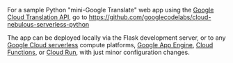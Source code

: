 For a sample Python "mini-Google Translate" web app using the [Google Cloud Translation API](https://cloud.google.com/translate), go to https://github.com/googlecodelabs/cloud-nebulous-serverless-python

The app can be deployed locally via the Flask development server, or to any [Google Cloud serverless](https://cloud.google.com/serverless) compute platforms, [Google App Engine](https://cloud.google.com/appengine), [Cloud Functions](https://cloud.google.com/functions), or [Cloud Run](https://cloud.google.com/run), with just minor configuration changes.
